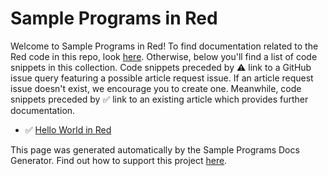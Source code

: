 # Sample Programs in Red

Welcome to Sample Programs in Red! To find documentation related to the Red 
    code in this repo, look [here](https://sample-programs.therenegadecoder.com/languages/red).
     Otherwise, below you'll find a list of code snippets in this collection. 
    Code snippets preceded by :warning: link to a GitHub 
    issue query featuring a possible article request issue. If an article request issue 
    doesn't exist, we encourage you to create one. Meanwhile, code snippets preceded 
    by :white_check_mark: link to an existing article which provides further documentation.
    

- :white_check_mark: [Hello World in Red](https://sample-programs.therenegadecoder.com/projects/hello-world/red)

This page was generated automatically by the Sample Programs Docs Generator. 
    Find out how to support this project [here](https://github.com/TheRenegadeCoder/sample-programs-docs-generator).